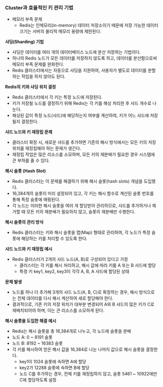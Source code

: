 ### Cluster과 효율적인 키 관리 기법
* 메모리 부족 문제
  * Redis는 인메모리(in-memory) 데이터 저장소이기 때문에 저장 가능한 데이터 크기는 서버의 물리적 메모리 용량에 제한된다.

**샤딩(Sharding) 기법**
* 샤딩은 데이터를 여러 개의 데이터베이스 노드에 분산 저장하는 기법이다. 
* 하나의 Redis 노드가 모든 데이터를 저장하지 않도록 하고, 데이터를 분산함으로써 메모리 부족 문제를 완화한다. 
* Redis 클러스터에서는 자동으로 샤딩을 지원하여, 사용자가 별도로 데이터를 분할하는 작업을 하지 않아도 된다.

**Redis의 키와 샤딩 위치 결정**
* Redis 클러스터에서 각 키는 특정 노드에 저장된다. 
* 키가 저장될 노드를 결정하기 위해 Redis는 각 키를 해싱 처리한 후 샤드 개수로 나눈다. 
* 해싱된 값이 특정 노드(샤드)에 해당하는지 여부를 계산하여, 키가 어느 샤드에 저장될지 결정한다.

**샤드 노드와 키 재정립 문제**
* 클러스터 확장 시, 새로운 샤드를 추가하면 기존의 해시 방식에서는 모든 키의 저장 위치를 재정립해야 하는 문제가 생긴다. 
* 재정립 작업은 많은 리소스를 소모하며, 모든 키의 재분배가 필요한 경우 시스템에 큰 부하를 줄 수 있다.

**해시 슬롯 (Hash Slot)**
* Redis 클러스터는 이 문제를 해결하기 위해 해시 슬롯(hash slots) 개념을 도입했다. 
* 16,384개의 슬롯이 미리 설정되어 있고, 각 키는 해시 함수로 계산된 슬롯 번호를 통해 특정 슬롯에 매핑된다. 
* 각 노드는 이러한 해시 슬롯을 여러 개 할당받아 관리하므로, 샤드를 추가하거나 제거할 때 모든 키의 재분배가 필요하지 않고, 슬롯의 재분배만 수행한다.

**해시 슬롯의 관리 방식**
* Redis 클러스터는 키와 해시 슬롯을 맵(Map) 형태로 관리하여, 각 노드가 특정 슬롯에 해당하는 키를 처리할 수 있도록 한다.

**샤드 노드와 키 재정립 예시**
* Redis 클러스터가 2개의 샤드 노드(A, B)로 구성되어 있다고 가정 
  * 클러스터는 각 키를 해시 처리하고, 해시 값에 따라 키를 A 또는 B 샤드에 할당 
  * 특정 키 key1, key2, key3이 각각 A, B, A 샤드에 할당된 상태 

**문제 발생**
* 노드를 하나 더 추가해 3개의 샤드 노드(A, B, C)로 확장하는 경우, 해시 방식으로는 전체 데이터를 다시 해시 계산하여 새로 할당해야 한다.
* 결과적으로, 기존 키의 저장 위치가 대부분 변경되어 A와 B 샤드의 많은 키가 C로 재배치되어야 하며, 이는 큰 리소스를 소모하게 된다.

**해시 슬롯을 도입한 해결 예시**
* Redis는 해시 슬롯을 총 16,384개로 나누고, 각 노드에 슬롯을 분배 
* 노드 A: 0 ~ 8191 슬롯 
* 노드 B: 8192 ~ 16383 슬롯 
* 각 키를 해시하여 얻은 해시 값을 16,384로 나눈 나머지 값으로 해시 슬롯을 결정한다. 
  * key1이 1024 슬롯에 속하면 A에 할당
  * key2가 12288 슬롯에 속하면 B에 할당
  * 노드 C를 추가하는 경우, 전체 키를 재정립하지 않고, 슬롯 5461 ~ 10922에만 C에 할당하도록 설정